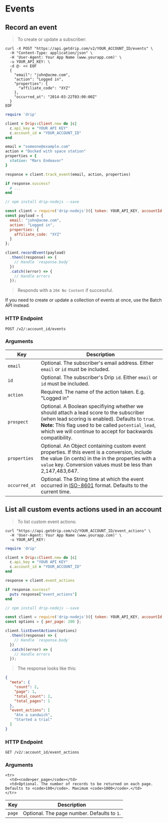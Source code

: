 # Events

## Record an event

> To create or update a subscriber:

```shell
curl -X POST "https://api.getdrip.com/v2/YOUR_ACCOUNT_ID/events" \
  -H "Content-Type: application/json" \
  -H 'User-Agent: Your App Name (www.yourapp.com)' \
  -u YOUR_API_KEY: \
  -d @- << EOF
  {
    "email": "john@acme.com",
    "action": "Logged in",
    "properties": {
      "affiliate_code": "XYZ"
    },
    "occurred_at": "2014-03-22T03:00:00Z"
  }
EOF
```

```ruby
require 'drip'

client = Drip::Client.new do |c|
  c.api_key = "YOUR API KEY"
  c.account_id = "YOUR_ACCOUNT_ID"
end

email = "someone@example.com"
action = "Docked with space station"
properties = {
  station: "Mars Endeavor"
}

response = client.track_event(email, action, properties)

if response.success?
  # ...
end
```

```javascript
// npm install drip-nodejs --save

const client = require('drip-nodejs')({ token: YOUR_API_KEY, accountId: YOUR_ACCOUNT_ID });
const payload = {
  email: "john@acme.com",
  action: "Logged in",
  properties: {
    affiliate_code: "XYZ"
  }
};

client.recordEvent(payload)
  .then((response) => {
    // Handle `response.body`
  })
  .catch((error) => {
    // Handle errors
  });
```

> Responds with a `204 No Content` if successful.

If you need to create or update a collection of events at once, use the Batch API instead.

### HTTP Endpoint

`POST /v2/:account_id/events`

### Arguments

<table>
  <thead>
    <tr>
      <th>Key</th>
      <th>Description</th>
    </tr>
  </thead>
  <tbody>
    <tr>
      <td><code>email</code></td>
      <td>Optional. The subscriber's email address. Either <code>email</code> or <code>id</code> must be included.</td>
    </tr>
    <tr>
      <td><code>id</code></td>
      <td>Optional. The subscriber's Drip <code>id</code>. Either <code>email</code> or <code>id</code> must be included.</td>
    </tr>
    <tr>
      <td><code>action</code></td>
      <td>Required. The name of the action taken. E.g. "Logged in"</td>
    </tr>
    <tr>
      <td><code>prospect</code></td>
      <td>Optional. A Boolean specifiying whether we should attach a lead score to the subscriber (when lead scoring is enabled). Defaults to <code>true</code>.
        <strong>Note:</strong> This flag used to be called <code>potential_lead</code>, which we will continue to accept for backwards compatibility.</td>
    </tr>
    <tr>
      <td><code>properties</code></td>
      <td>Optional. An Object containing custom event properties. If this event is a conversion, include the value (in cents) in the in the properties with a <code>value</code> key.
      Conversion values must be less than 2,147,483,647.
      </td>
    </tr>
    <tr>
      <td><code>occurred_at</code></td>
      <td>Optional. The String time at which the event occurred in <a href="http://en.wikipedia.org/wiki/ISO_8601">ISO-8601</a> format. Defaults to the current time.</td>
    </tr>
  </tbody>
</table>

## List all custom events actions used in an account

> To list custom event actions:

```shell
curl "https://api.getdrip.com/v2/YOUR_ACCOUNT_ID/event_actions" \
  -H 'User-Agent: Your App Name (www.yourapp.com)' \
  -u YOUR_API_KEY:
```

```ruby
require 'drip'

client = Drip::Client.new do |c|
  c.api_key = "YOUR API KEY"
  c.account_id = "YOUR_ACCOUNT_ID"
end

response = client.event_actions

if response.success?
  puts response["event_actions"]
end
```

```javascript
// npm install drip-nodejs --save

const client = require('drip-nodejs')({ token: YOUR_API_KEY, accountId: YOUR_ACCOUNT_ID });
const options = { per_page: 200 };

client.listEventActions(options)
  .then((response) => {
    // Handle `response.body`
  })
  .catch((error) => {
    // Handle errors
  });
```

> The response looks like this:

```json
{
  "meta": {
    "count": 2,
    "page": 1,
    "total_count": 2,
    "total_pages": 1
  },
  "event_actions": [
    "Ate a sandwich",
    "Started a trial"
  ]
}
```

### HTTP Endpoint

`GET /v2/:account_id/event_actions`

### Arguments

<table>
  <thead>
    <tr>
      <th>Key</th>
      <th>Description</th>
    </tr>
  </thead>
  <tbody>
    <tr>
      <td><code>page</code></td>
      <td>Optional. The page number. Defaults to <code>1</code>.</td>
    </tr>

    <tr>
      <td><code>per_page</code></td>
      <td>Optional. The number of records to be returned on each page. Defaults to <code>100</code>. Maximum <code>1000</code>.</td>
    </tr>
  </tbody>
</table>
